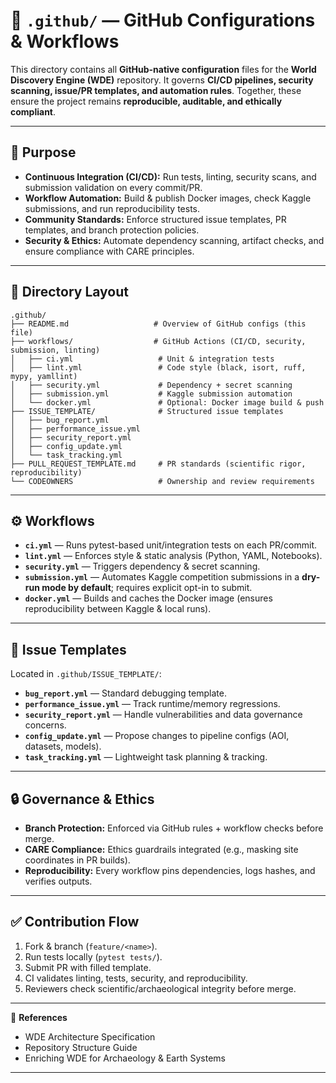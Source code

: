 # 📂 `.github/` — GitHub Configurations & Workflows

This directory contains all **GitHub-native configuration** files for the **World Discovery Engine (WDE)** repository. It governs **CI/CD pipelines, security scanning, issue/PR templates, and automation rules**. Together, these ensure the project remains **reproducible, auditable, and ethically compliant**.

---

## 📌 Purpose

* **Continuous Integration (CI/CD):** Run tests, linting, security scans, and submission validation on every commit/PR.
* **Workflow Automation:** Build & publish Docker images, check Kaggle submissions, and run reproducibility tests.
* **Community Standards:** Enforce structured issue templates, PR templates, and branch protection policies.
* **Security & Ethics:** Automate dependency scanning, artifact checks, and ensure compliance with CARE principles.

---

## 📂 Directory Layout

```
.github/
├── README.md                   # Overview of GitHub configs (this file)
├── workflows/                  # GitHub Actions (CI/CD, security, submission, linting)
│   ├── ci.yml                   # Unit & integration tests
│   ├── lint.yml                 # Code style (black, isort, ruff, mypy, yamllint)
│   ├── security.yml             # Dependency + secret scanning
│   ├── submission.yml           # Kaggle submission automation
│   └── docker.yml               # Optional: Docker image build & push
├── ISSUE_TEMPLATE/              # Structured issue templates
│   ├── bug_report.yml
│   ├── performance_issue.yml
│   ├── security_report.yml
│   ├── config_update.yml
│   └── task_tracking.yml
├── PULL_REQUEST_TEMPLATE.md     # PR standards (scientific rigor, reproducibility)
└── CODEOWNERS                   # Ownership and review requirements
```

---

## ⚙️ Workflows

* **`ci.yml`** — Runs pytest-based unit/integration tests on each PR/commit.
* **`lint.yml`** — Enforces style & static analysis (Python, YAML, Notebooks).
* **`security.yml`** — Triggers dependency & secret scanning.
* **`submission.yml`** — Automates Kaggle competition submissions in a **dry-run mode by default**; requires explicit opt-in to submit.
* **`docker.yml`** — Builds and caches the Docker image (ensures reproducibility between Kaggle & local runs).

---

## 🐛 Issue Templates

Located in `.github/ISSUE_TEMPLATE/`:

* **`bug_report.yml`** — Standard debugging template.
* **`performance_issue.yml`** — Track runtime/memory regressions.
* **`security_report.yml`** — Handle vulnerabilities and data governance concerns.
* **`config_update.yml`** — Propose changes to pipeline configs (AOI, datasets, models).
* **`task_tracking.yml`** — Lightweight task planning & tracking.

---

## 🔒 Governance & Ethics

* **Branch Protection:** Enforced via GitHub rules + workflow checks before merge.
* **CARE Compliance:** Ethics guardrails integrated (e.g., masking site coordinates in PR builds).
* **Reproducibility:** Every workflow pins dependencies, logs hashes, and verifies outputs.

---

## ✅ Contribution Flow

1. Fork & branch (`feature/<name>`).
2. Run tests locally (`pytest tests/`).
3. Submit PR with filled template.
4. CI validates linting, tests, security, and reproducibility.
5. Reviewers check scientific/archaeological integrity before merge.

---

📖 **References**

* WDE Architecture Specification
* Repository Structure Guide
* Enriching WDE for Archaeology & Earth Systems

---
